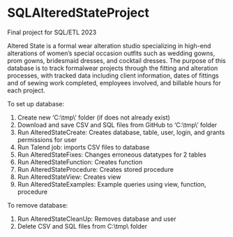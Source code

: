 # SQLAlteredStateProject
Final project for SQL/ETL 2023

Altered State is a formal wear alteration studio specializing in high-end alterations of women’s special occasion outfits such as wedding gowns, prom gowns, bridesmaid dresses, and cocktail dresses. The purpose of this database is to track formalwear projects through the fitting and alteration processes, with tracked data including client information, dates of fittings and of sewing work completed, employees involved, and billable hours for each project.

To set up database:
1)	Create new ‘C:\tmp\’ folder (if does not already exist)
2)	Download and save CSV and SQL files from GitHub to ‘C:\tmp\’ folder
3)	Run AlteredStateCreate: Creates database, table, user, login, and grants permissions for user
4)	Run Talend job: imports CSV files to database
5)	Run AlteredStateFixes: Changes erroneous datatypes for 2 tables
6)	Run AlteredStateFunction: Creates function
7)	Run AlteredStateProcedure: Creates stored procedure
8)	Run AlteredStateView: Creates view
9)	Run AlteredStateExamples: Example queries using view, function, procedure

To remove database:
1)	Run AlteredStateCleanUp: Removes database and user
2)	Delete CSV and SQL files from C:\tmp\ folder
